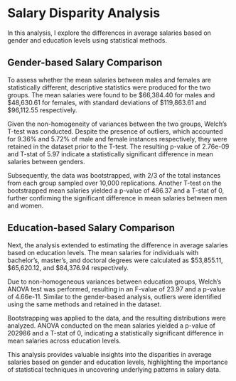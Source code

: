 # Salary Disparity Analysis

In this analysis, I explore the differences in average salaries based on gender and education levels using statistical methods.

## Gender-based Salary Comparison

To assess whether the mean salaries between males and females are statistically different, descriptive statistics were produced for the two groups. The mean salaries were found to be $66,384.40 for males and $48,630.61 for females, with standard deviations of $119,863.61 and $96,112.55 respectively.

Given the non-homogeneity of variances between the two groups, Welch’s T-test was conducted. Despite the presence of outliers, which accounted for 9.36% and 5.72% of male and female instances respectively, they were retained in the dataset prior to the T-test. The resulting p-value of 2.76e-09 and T-stat of 5.97 indicate a statistically significant difference in mean salaries between genders.

Subsequently, the data was bootstrapped, with 2/3 of the total instances from each group sampled over 10,000 replications. Another T-test on the bootstrapped mean salaries yielded a p-value of 486.37 and a T-stat of 0, further confirming the significant difference in mean salaries between men and women.

## Education-based Salary Comparison

Next, the analysis extended to estimating the difference in average salaries based on education levels. The mean salaries for individuals with bachelor’s, master’s, and doctoral degrees were calculated as $53,855.11, $65,620.12, and $84,376.94 respectively.

Due to non-homogeneous variances between education groups, Welch’s ANOVA test was performed, resulting in an F-value of 23.97 and a p-value of 4.66e-11. Similar to the gender-based analysis, outliers were identified using the same methods and retained in the dataset.

Bootstrapping was applied to the data, and the resulting distributions were analyzed. ANOVA conducted on the mean salaries yielded a p-value of 202986 and a T-stat of 0, indicating a statistically significant difference in mean salaries across education levels.

This analysis provides valuable insights into the disparities in average salaries based on gender and education levels, highlighting the importance of statistical techniques in uncovering underlying patterns in salary data.
